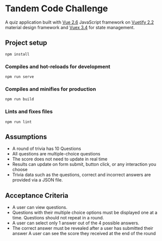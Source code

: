 # Tandem Code Challenge

A quiz application built with [Vue 2.6](https://vuejs.org/) JavaScript framework on [Vuetify 2.2](https://vuetifyjs.com/en/) material design framework and [Vuex 3.4](https://vuex.vuejs.org/) for state management.

## Project setup
```
npm install
```

### Compiles and hot-reloads for development
```
npm run serve
```

### Compiles and minifies for production
```
npm run build
```

### Lints and fixes files
```
npm run lint
```

## Assumptions
- A round of trivia has 10 Questions
- All questions are multiple-choice questions
- The score does not need to update in real time
- Results can update on form submit, button click, or any interaction you choose
- Trivia data such as the questions, correct and incorrect answers are provided via a JSON file.

## Acceptance Criteria
- A user can view questions.
- Questions with their multiple choice options must be displayed one at a time. Questions should not repeat in a round.
- A user can select only 1 answer out of the 4 possible answers.
- The correct answer must be revealed after a user has submitted their answer A user can see the score they received at the end of the round